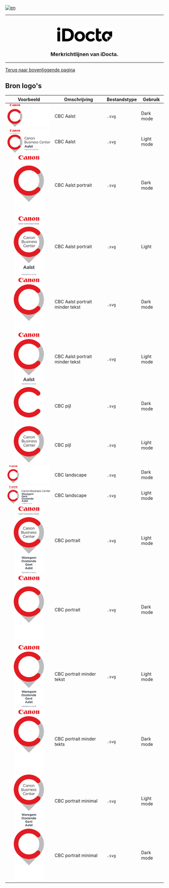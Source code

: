 [![en](https://img.shields.io/badge/lang-en-red.svg)](https://github.com/iDocta/brand-guide/blob/main/logo/cbc/source/README.md)

---

<h1 align="center">
    <a href="https://www.idocta.be">    
        <picture>
            <source media="(prefers-color-scheme: dark)" srcset="https://raw.githubusercontent.com/iDocta/brand-guide/main/logo/source/idocta-white.svg">
            <source media="(prefers-color-scheme: light)" srcset="https://raw.githubusercontent.com/iDocta/brand-guide/main/logo/source/idocta-black.svg">
            <img width="175px" alt="Shows a black logo in light color mode and a white one in dark color mode." src="https://raw.githubusercontent.com/iDocta/brand-guide/main/logo/source/idocta-black.svg">
        </picture>
    </a> 
</h1>
 
<h3 align="center">Merkrichtlijnen van iDocta.</h3>

---

[Terug naar bovenliggende pagina](../README.nl.md)

## Bron logo's

|                                                            Voorbeeld                                                             | Omschrijving                    | Bestandstype | Gebruik    |
| :------------------------------------------------------------------------------------------------------------------------------: | ------------------------------- | ------------ | ---------- |
|   <img src='https://github.com/iDocta/brand-guide/blob/main/logo/cbc/source/cbc-aalst-landscape-dark.svg' width='192' alt=''/>   | CBC Aalst                       | `.svg`       | Dark mode  |
|  <img src='https://github.com/iDocta/brand-guide/blob/main/logo/cbc/source/cbc-aalst-landscape-light.svg' width='192' alt=''/>   | CBC Aalst                       | `.svg`       | Light mode |
|    <img src='https://github.com/iDocta/brand-guide/blob/main/logo/cbc/source/cbc-aalst-portrait-dark.svg' width='96' alt=''/>    | CBC Aalst portrait              | `.svg`       | Dark mode  |
|   <img src='https://github.com/iDocta/brand-guide/blob/main/logo/cbc/source/cbc-aalst-portrait-light.svg' width='96' alt=''/>    | CBC Aalst portrait              | `.svg`       | Light      |
| <img src='https://github.com/iDocta/brand-guide/blob/main/logo/cbc/source/cbc-aalst-portrait-less-dark.svg' width='96' alt=''/>  | CBC Aalst portrait minder tekst | `.svg`       | Dark mode  |
| <img src='https://github.com/iDocta/brand-guide/blob/main/logo/cbc/source/cbc-aalst-portrait-less-light.svg' width='96' alt=''/> | CBC Aalst portrait minder tekst | `.svg`       | Light mode |
|        <img src='https://github.com/iDocta/brand-guide/blob/main/logo/cbc/source/cbc-arrow-dark.svg' width='96' alt=''/>         | CBC pijl                        | `.svg`       | Dark mode  |
|        <img src='https://github.com/iDocta/brand-guide/blob/main/logo/cbc/source/cbc-arrow-light.svg' width='96' alt=''/>        | CBC pijl                        | `.svg`       | Light mode |
|      <img src='https://github.com/iDocta/brand-guide/blob/main/logo/cbc/source/cbc-landscape-dark.svg' width='192' alt=''/>      | CBC landscape                   | `.svg`       | Dark mode  |
|     <img src='https://github.com/iDocta/brand-guide/blob/main/logo/cbc/source/cbc-landscape-light.svg' width='192' alt=''/>      | CBC landscape                   | `.svg`       | Light mode |
|      <img src='https://github.com/iDocta/brand-guide/blob/main/logo/cbc/source/cbc-portrait-light.svg' width='96' alt=''/>       | CBC portrait                    | `.svg`       | Light mode |
|       <img src='https://github.com/iDocta/brand-guide/blob/main/logo/cbc/source/cbc-portrait-dark.svg' width='96' alt=''/>       | CBC portrait                    | `.svg`       | Dark mode  |
|    <img src='https://github.com/iDocta/brand-guide/blob/main/logo/cbc/source/cbc-portrait-less-light.svg' width='96' alt=''/>    | CBC portrait minder tekst       | `.svg`       | Light mode |
|    <img src='https://github.com/iDocta/brand-guide/blob/main/logo/cbc/source/cbc-portrait-less-dark.svg' width='96' alt=''/>     | CBC portrait minder tekts       | `.svg`       | Dark mode  |
|  <img src='https://github.com/iDocta/brand-guide/blob/main/logo/cbc/source/cbc-portrait-minimal-light.svg' width='96' alt=''/>   | CBC portrait minimal            | `.svg`       | Light mode |
|   <img src='https://github.com/iDocta/brand-guide/blob/main/logo/cbc/source/cbc-portrait-minimal-dark.svg' width='96' alt=''/>   | CBC portrait minimal            | `.svg`       | Dark mode  |